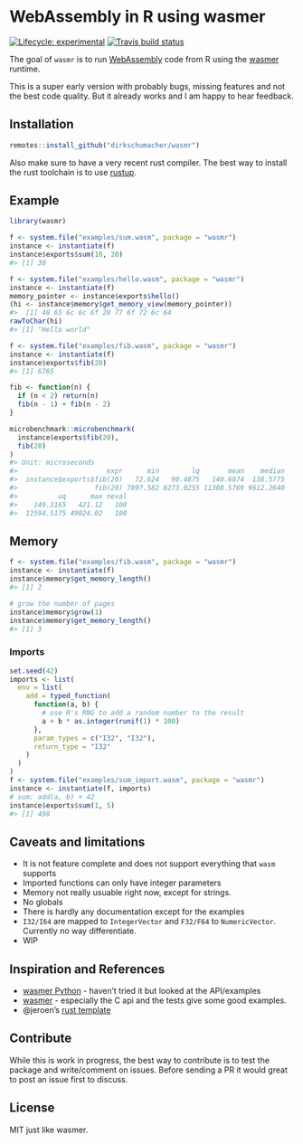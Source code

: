 
<!-- README.md is generated from README.Rmd. Please edit that file -->

# WebAssembly in R using wasmer

<!-- badges: start -->

[![Lifecycle:
experimental](https://img.shields.io/badge/lifecycle-experimental-orange.svg)](https://www.tidyverse.org/lifecycle/#experimental)
[![Travis build
status](https://travis-ci.org/dirkschumacher/wasmrrr.svg?branch=master)](https://travis-ci.org/dirkschumacher/wasmrrr)
<!-- badges: end -->

The goal of `wasmr` is to run
[WebAssembly](https://developer.mozilla.org/en-US/docs/WebAssembly/Concepts)
code from R using the [wasmer](https://wasmer.io/) runtime.

This is a super early version with probably bugs, missing features and
not the best code quality. But it already works and I am happy to hear
feedback.

## Installation

``` r
remotes::install_github("dirkschumacher/wasmr")
```

Also make sure to have a very recent rust compiler. The best way to
install the rust toolchain is to use [rustup](https://rustup.rs/).

## Example

``` r
library(wasmr)
```

``` r
f <- system.file("examples/sum.wasm", package = "wasmr")
instance <- instantiate(f)
instance$exports$sum(10, 20)
#> [1] 30
```

``` r
f <- system.file("examples/hello.wasm", package = "wasmr")
instance <- instantiate(f)
memory_pointer <- instance$exports$hello()
(hi <- instance$memory$get_memory_view(memory_pointer))
#>  [1] 48 65 6c 6c 6f 20 77 6f 72 6c 64
rawToChar(hi)
#> [1] "Hello world"
```

``` r
f <- system.file("examples/fib.wasm", package = "wasmr")
instance <- instantiate(f)
instance$exports$fib(20)
#> [1] 6765

fib <- function(n) {
  if (n < 2) return(n)
  fib(n - 1) + fib(n - 2)
}

microbenchmark::microbenchmark(
  instance$exports$fib(20),
  fib(20)
)
#> Unit: microseconds
#>                      expr      min        lq       mean    median
#>  instance$exports$fib(20)   72.624   90.4875   140.6074  138.5775
#>                   fib(20) 7897.582 8273.0255 11308.5769 9612.2640
#>          uq      max neval
#>    149.3165   421.12   100
#>  12594.5175 49024.02   100
```

## Memory

``` r
f <- system.file("examples/fib.wasm", package = "wasmr")
instance <- instantiate(f)
instance$memory$get_memory_length()
#> [1] 2

# grow the number of pages
instance$memory$grow(1)
instance$memory$get_memory_length()
#> [1] 3
```

### Imports

``` r
set.seed(42)
imports <- list(
  env = list(
    add = typed_function(
      function(a, b) {
        # use R's RNG to add a random number to the result
        a + b * as.integer(runif(1) * 100)
      },
      param_types = c("I32", "I32"),
      return_type = "I32"
    )
  )
)
f <- system.file("examples/sum_import.wasm", package = "wasmr")
instance <- instantiate(f, imports)
# sum: add(a, b) + 42
instance$exports$sum(1, 5)
#> [1] 498
```

## Caveats and limitations

  - It is not feature complete and does not support everything that
    `wasm` supports
  - Imported functions can only have integer parameters
  - Memory not really usuable right now, except for strings.
  - No globals
  - There is hardly any documentation except for the examples
  - `I32/I64` are mapped to `IntegerVector` and `F32/F64` to
    `NumericVector`. Currently no way differentiate.
  - WIP

## Inspiration and References

  - [wasmer Python](https://github.com/wasmerio/python-ext-wasm) -
    haven’t tried it but looked at the API/examples
  - [wasmer](https://github.com/wasmerio/wasmer) - especially the C api
    and the tests give some good examples.
  - @jeroen’s [rust template](https://github.com/r-rust/hellorust)

## Contribute

While this is work in progress, the best way to contribute is to test
the package and write/comment on issues. Before sending a PR it would
great to post an issue first to discuss.

## License

MIT just like wasmer.
